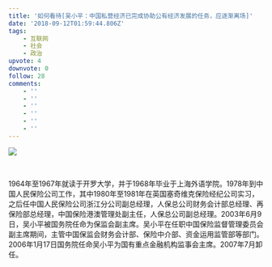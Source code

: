 ```yaml
---
title: '如何看待[吴小平：中国私营经济已完成协助公有经济发展的任务，应逐渐离场]'
date: '2018-09-12T01:59:44.806Z'
tags:
    - 互联网
    - 社会
    - 政治
upvote: 4
downvote: 0
follow: 28
comments:
    - ''
    - ''
    - ''
    - ''
    - ''
    - ''
---
```


<div><p><img src="https://www.jisilu.cn/uploads/questions/20180912/6b8287bdce06891bf14624068886a812.jpg"></p><p><br></p><p>1964年至1967年就读于开罗大学，并于1968年毕业于上海外语学院。1978年到中国人民保险公司工作，其中1980年至1981年在英国塞奇维克保险经纪公司实习，之后任中国人民保险公司浙江分公司副总经理，人保总公司财务会计部总经理、再保险部总经理，中国保险港澳管理处副主任，人保总公司副总经理。2003年6月9日，吴小平被国务院任命为保监会副主席。吴小平在任职中国保险监督管理委员会副主席期间，主管中国保监会财务会计部、保险中介部、资金运用监管部等部门。2006年1月17日国务院任命吴小平为国有重点金融机构监事会主席。2007年7月卸任。<br></p></div>
